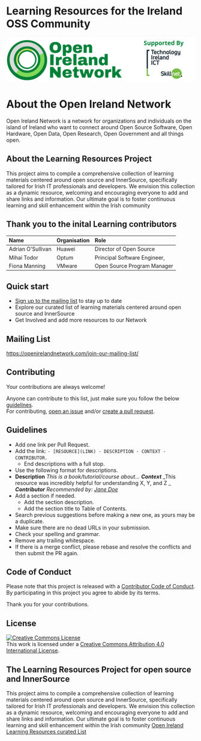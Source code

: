 # Learning Resources for the Ireland OSS Community
<img src="Images\OIN_logo.png" width="600">

# About the Open Ireland Network

Open Ireland Network is a network for organizations and individuals on the island of Ireland who want to connect around Open Source Software, Open Hardware, Open Data, Open Research, Open Government and all things open.
## About the Learning Resources Project


This project aims to compile a comprehensive collection of learning materials centered around open source and InnerSource, specifically tailored for Irish IT professionals and developers. We envision this collection as a dynamic resource, welcoming and encouraging everyone to add and share links and information. Our ultimate goal is to foster continuous learning and skill enhancement within the Irish community


## Thank you to the inital Learning contributors

|Name                  	|Organisation   	        |Role                     			    |
| :-------------------- | :---------------------- | :-------------------------------- |
|Adrian O'Sullivan     	|Huawei 		              |Director of Open Source			      |
|Mihai Todor	       	  |Optum 			              |Principal Software Engineer,		    |
|Fiona Manning 		      |VMware 		              |Open Source Program Manager			  |

 
## Quick start

- [Sign up to the mailing list](#mailing-list) to stay up to date
- Explore our curated list of learning materials centered around open source and InnerSource 
- Get Involved and add more resources to our Network


## Mailing List

https://openirelandnetwork.com/join-our-mailing-list/

## Contributing


Your contributions are always welcome!

Anyone can contribute to this list, just make sure you follow the below [guidelines](#guidelines).\
For contributing, [open an issue](https://github.com/Open-Ireland-Network/Learning1/issues) and/or [create a pull request](https://github.com/Open-Ireland-Network/Learning1/pulls).

## Guidelines

- Add one link per Pull Request.
- Add the link: `- [RESOURCE](LINK) - DESCRIPTION - CONTEXT - CONTRIBUTOR.`
  - End descriptions with a full stop.
- Use the following format for descriptions.
- **Description** _This is a book/tutorial/course about..._ _**Context**_ _This resource was incredibly helpful for understanding X, Y, and Z _ _**Contributor**_ _Recommended by: [Jane Doe](https://github.com/janedoe)_ 
- Add a section if needed.
  - Add the section description.
  - Add the section title to Table of Contents.
- Search previous suggestions before making a new one, as yours may be a duplicate.
- Make sure there are no dead URLs in your submission.
- Check your spelling and grammar.
- Remove any trailing whitespace.
- If there is a merge conflict, please rebase and resolve the conflicts and then submit the PR again.

## Code of Conduct

Please note that this project is released with a [Contributor Code of Conduct](CODE-OF-CONDUCT).\
By participating in this project you agree to abide by its terms.

Thank you for your contributions.


## License
<a rel="license" href="http://creativecommons.org/licenses/by/4.0/"><img alt="Creative Commons License" style="border-width:0" src="https://i.creativecommons.org/l/by/4.0/88x31.png" /></a><br />This work is licensed under a <a rel="license" href="http://creativecommons.org/licenses/by/4.0/">Creative Commons Attribution 4.0 International License</a>.

## The Learning Resources Project for open source and InnerSource
This project aims to compile a comprehensive collection of learning materials centered around open source and InnerSource, specifically tailored for Irish IT professionals and developers. We envision this collection as a dynamic resource, welcoming and encouraging everyone to add and share links and information. Our ultimate goal is to foster continuous learning and skill enhancement within the Irish community
[Open Ireland Learning Resources curated List](Learning.md)

